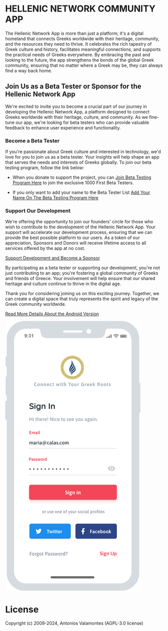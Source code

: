 # HELLENIC NETWORK COMMUNITY APP

The Hellenic Network App is more than just a platform; it's a digital homeland that connects Greeks worldwide with their heritage, community, and the resources they need to thrive. It celebrates the rich tapestry of Greek culture and history, facilitates meaningful connections, and supports the practical needs of Greeks everywhere. By embracing the past and looking to the future, the app strengthens the bonds of the global Greek community, ensuring that no matter where a Greek may be, they can always find a way back home.

## Join Us as a Beta Tester or Sponsor for the Hellenic Network App

We're excited to invite you to become a crucial part of our journey in developing the Hellenic Network App, a platform designed to connect Greeks worldwide with their heritage, culture, and community. As we fine-tune our app, we're looking for beta testers who can provide valuable feedback to enhance user experience and functionality.

### Become a Beta Tester
If you're passionate about Greek culture and interested in technology, we'd love for you to join us as a beta tester. Your insights will help shape an app that serves the needs and interests of Greeks globally. To join our beta testing program, follow the link below:

+ When you donate to support the project, you can [Join Beta Testing Program Here](https://ellhn.es/donate.html) to join the exclusive 1000 First Beta Testers. 

+ If you only want to add your name to the Beta Tester List [Add Your Name On The Beta Testing Program Here](https://ellhn.es/contact.html)
 
### Support Our Development
We're offering the opportunity to join our founders' circle for those who wish to contribute to the development of the Hellenic Network App. Your support will accelerate our development process, ensuring that we can provide the best possible platform to our users. As a token of our appreciation, Sponsors and Donors will receive lifetime access to all services offered by the app at no cost.

[Support Development and Become a Sponsor](https://github.com/sponsors/geopayme)

By participating as a beta tester or supporting our development, you're not just contributing to an app; you're fostering a global community of Greeks and friends of Greece. Your involvement will help ensure that our shared heritage and culture continue to thrive in the digital age.

Thank you for considering joining us on this exciting journey. Together, we can create a digital space that truly represents the spirit and legacy of the Greek community worldwide.

[Read More Details About the Android Version](https://github.com/geopayme/HellenicNetworkApp/tree/main/android)


![Hellenic Network Wireframe](https://github.com/geopayme/hellenicnetworkapp/blob/main/images/Hellenic_Network_Mobile_App_Group_42.png)

# License
Copyright (c) 2009-2024, Antonios Valamontes (AGPL-3.0 license)
